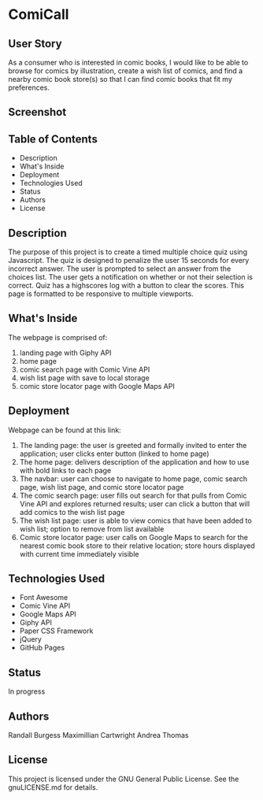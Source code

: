 # ComiCall

## User Story

As a consumer who is interested in comic books, I would like to be able to browse for comics by illustration, create a wish list of comics, and find a nearby comic book store(s) so that I can find comic books that fit my preferences.

## Screenshot

## Table of Contents

* Description
* What's Inside
* Deployment
* Technologies Used
* Status
* Authors
* License

## Description

The purpose of this project is to create a timed multiple choice quiz using Javascript. 
The quiz is designed to penalize the user 15 seconds for every incorrect answer.
The user is prompted to select an answer from the choices list. The user gets a notification on whether or not their selection is correct. Quiz has a highscores log with a button to clear the scores. 
This page is formatted to be responsive to multiple viewports. 

## What's Inside

The webpage is comprised of:

1. landing page with Giphy API
2. home page
3. comic search page with Comic Vine API
4. wish list page with save to local storage
5. comic store locator page with Google Maps API

## Deployment

Webpage can be found at this link: 

1. The landing page: the user is greeted and formally invited to enter the application; user clicks enter button (linked to home page)
2. The home page: delivers description of the application and how to use with bold links to each page
3. The navbar: user can choose to navigate to home page, comic search page, wish list page, and comic store locator page
4. The comic search page: user fills out search for that pulls from Comic Vine API and explores returned results; user can click a button that will add comics to the wish list page 
5. The wish list page: user is able to view comics that have been added to wish list; option to remove from list available
6. Comic store locator page: user calls on Google Maps to search for the nearest comic book store to their relative location; store hours displayed with current time immediately visible


## Technologies Used

* Font Awesome
* Comic Vine API
* Google Maps API
* Giphy API
* Paper CSS Framework
* jQuery
* GitHub Pages

## Status

In progress

## Authors

Randall Burgess
Maximillian Cartwright
Andrea Thomas

## License 

This project is licensed under the GNU General Public License. See the gnuLICENSE.md for details. 